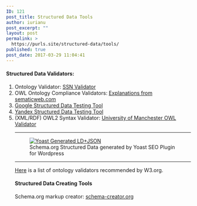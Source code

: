 ```yaml
---
ID: 121
post_title: Structured Data Tools
author: iurianu
post_excerpt: ""
layout: post
permalink: >
  https://purls.site/structured-data/tools/
published: true
post_date: 2017-03-29 11:04:41
---
```

<h4>Structured Data Validators:</h4>
<ol class="pointed">
<li>Ontology Validator: <a href="http://iot.ee.surrey.ac.uk/SSNValidation/" target="_blank" rel="nofollow noopener tag">SSN Validator</a></li>
<li>OWL Ontology Compliance Validators: <a href="http://answers.semanticweb.com/questions/2701/validating-an-owl-ontology-and-validating-data-complies-with-that-ontology" target="_blank" rel="nofollow noopener tag">Explanations from sematicweb.com</a></li>
<li><a href="https://developers.google.com/structured-data/testing-tool/" target="_blank" rel="nofollow noopener tag">Google Structured Data Testing Tool</a></li>
<li><a href="https://webmaster.yandex.com/tools/microtest/" target="_blank" rel="nofollow noopener tag">Yandex Structured Data Testing Tool</a></li>
<li>(XML/RDF) OWL2 Syntax Validator: <a href="http://mowl-power.cs.man.ac.uk:8080/validator/" target="_blank" rel="nofollow noopener tag">University of Manchester OWL Validator</a></li>
<hr>
<figure><a href="http://purls.site/wp-content/uploads/2017/03/PS-GSD.png" target="_blank" rel="noopener"><img class="alignnone size-medium wp-image-123" src="http://purls.site/wp-content/uploads/2017/03/PS-GSD.png" alt="Yoast Generated LD+JSON" /></a><figcaption>Schema.org Structured Data generated by Yoast SEO Plugin for Wordpress</figcaption></figure>
<hr>
<a href="https://www.w3.org/2001/sw/wiki/SWValidators" target="_blank" rel="nofollow noopener tag">Here</a> is a list of ontology validators recommended by W3.org.
<h4>Structured Data Creating Tools</h4>
Schema.org markup creator: <a href="http://schema-creator.org" target="_blank" rel="nofollow noopener tag">schema-creator.org</a>